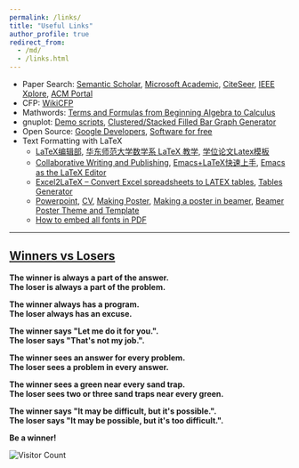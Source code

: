 ```yaml
---
permalink: /links/
title: "Useful Links"
author_profile: true
redirect_from: 
  - /md/
  - /links.html
---
```


- Paper Search:  [Semantic Scholar](https://www.semanticscholar.org/), [Microsoft Academic](https://academic.microsoft.com/), [CiteSeer](http://citeseer.ist.psu.edu/cis), [IEEE Xplore](http://ieeexplore.ieee.org/), [ACM Portal](http://dl.acm.org/)
- CFP:  [WikiCFP](http://www.wikicfp.com/cfp/home)
- Mathwords:  [Terms and Formulas from Beginning Algebra to Calculus](http://www.mathwords.com/)
- gnuplot: [Demo scripts](http://gnuplot.sourceforge.net/demo/), [Clustered/Stacked Filled Bar Graph Generator](http://www.burningcutlery.com/derek/bargraph/) 
- Open Source: [Google Developers](https://developers.google.com/open-source/),  [Software for free](https://sourceforge.net/)
- Text Formatting with LaTeX
  - [LaTeX编辑部](http://zzg34b.w3.c361.com/index.htm), [华东师范大学数学系 LaTeX 教学](http://math.ecnu.edu.cn/~latex/), [学位论文Latex模板](https://code.google.com/p/scutthesis/wiki/latex_template_list)
  - [Collaborative Writing and Publishing](https://www.overleaf.com/), [Emacs+LaTeX快速上手](http://cs2.swfc.edu.cn/~wx672/lecture_notes/linux/latex/latex_tutorial.html), [Emacs as the LaTeX Editor](http://piotrkazmierczak.com/2010/emacs-as-the-ultimate-latex-editor/)
  - [Ex­cel2LaTeX – Con­vert Ex­cel spread­sheets to LATEX ta­bles](https://www.ctan.org/tex-archive/support/excel2latex/), [Tables Generator](http://www.tablesgenerator.com/)
  - [Powerpoint](http://www.latextemplates.com/template/beamer-presentation), [CV](http://www.latextemplates.com/cat/curricula-vitae), [Making Poster](http://www.latextemplates.com/cat/curricula-vitae), [Making a poster in beamer](http://robjhyndman.com/hyndsight/beamer-poster/), [Beamer Poster Theme and Template](http://www.shawnlankton.com/2008/06/latex-beamer-poster-theme-and-template/)
  - [How to embed all fonts in PDF](https://sites.google.com/site/xyzliwen/resource/embed_font_ieee_pdf_explore)

------
## [**Winners vs Losers**](http://h-a-s.org/tombaird/winners_vs_losers.htm)

**The winner is always a part of the answer.**<br/>
**The loser is always a part of the problem.**

**The winner always has a program.**<br/>
**The loser always has an excuse.**

**The winner says "Let me do it for you.".**<br/>
**The loser says "That's not my job.".**

**The winner sees an answer for every problem.**<br/>
**The loser sees a problem in every answer.**

**The winner sees a green near every sand trap.**<br/>
**The loser sees two or three sand traps near every green.**

**The winner says "It may be difficult, but it's possible.".**<br/>
**The loser says "It may be possible, but it's too difficult.".**

**Be a winner!**

![Visitor Count](https://profile-counter.glitch.me/wang-tianjing/count.svg)